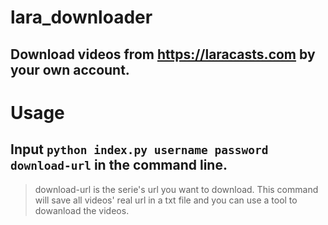 # lara_downloader
## Download videos from https://laracasts.com by your own account.
# Usage
## Input ```python index.py username password download-url``` in the command line.
> download-url is the serie's url you want to download. This command will save all videos' real url in a txt file and you can use a tool to dowanload the videos.
